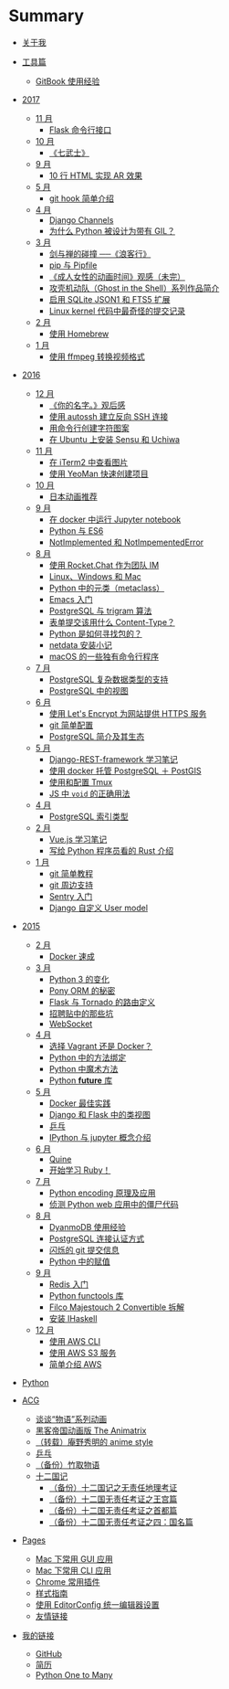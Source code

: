 # Summary

- [关于我](README.md)
- [工具篇]()
  - [GitBook 使用经验](tool/gitbook-tutorial.md)
- [2017]()
  - [11 月]()
    - [Flask 命令行接口](python/web/flask-cli.md)
  - [10 月]()
    - [《七武士》](misc/7-samurai.md)
  - [9 月]()
    - [10 行 HTML 实现 AR 效果](fe/ar-in-10.md)
  - [5 月]()
    - [git hook 简单介绍](vcs/git/hooks.md)
  - [4 月]()
    - [Django Channels](python/web/django-channels.md)
    - [为什么 Python 被设计为带有 GIL？](python/gil.md)
  - [3 月]()
    - [剑与禅的碰撞 ──《浪客行》](acg/vagabond/README.md)
    - [pip 与 Pipfile](python/pip.md)
    - [《成人女性的动画时间》观感（未完）](acg/otona-jyoshi-no-anime-time.md)
    - [攻壳机动队（Ghost in the Shell）系列作品简介](acg/ghost-in-the-shell/README.md)
    - [启用 SQLite JSON1 和 FTS5 扩展](python/sqlite-json1-fts5.md)
    - [Linux kernel 代码中最奇怪的提交记录](programming/linux-kernel-strangest-commit.md)
  - [2 月]()
    - [使用 Homebrew](tool/homebrew.md)
  - [1 月]()
    - [使用 ffmpeg 转换视频格式](tool/ffmpeg.md)
- [2016]()
  - [12 月]()
    - [《你的名字。》观后感](acg/shinkai-makoto/your-name.md)
    - [使用 autossh 建立反向 SSH 连接](sa/reverse-ssh.md)
    - [用命令行创建字符图案](linux/figlet-toilet.md)
    - [在 Ubuntu 上安装 Sensu 和 Uchiwa](sa/sensu-uchiwa.md)
  - [11 月]()
    - [在 iTerm2 中查看图片](tool/iterm2-imgcat.md)
    - [使用 YeoMan 快速创建项目](tool/yeoman.md)
  - [10 月]()
    - [日本动画推荐](acg/anime.md)
  - [9 月]()
    - [在 docker 中运行 Jupyter notebook](programming/jupyter-docker.md)
    - [Python 与 ES6](js/py-es6.md)
    - [NotImplemented 和 NotImpementedError](python/not-implemented.md)
  - [8 月]()
    - [使用 Rocket.Chat 作为团队 IM](tool/rocket-chat.md)
    - [Linux、Windows 和 Mac](programming/linux-win-mac.md)
    - [Python 中的元类（metaclass）](python/metaclass.md)
    - [Emacs 入门](tool/emacs.md)
    - [PostgreSQL 与 trigram 算法](postgres/trigram.md)
    - [表单提交该用什么 Content-Type？](programming/form-content-type.md)
    - [Python 是如何寻找包的？](python/find-pkg.md)
    - [netdata 安装小记](sa/netdata.md)
    - [macOS 的一些独有命令行程序](apple/utilities.md)
  - [7 月]()
    - [PostgreSQL 复杂数据类型的支持](postgres/complex-types.md)
    - [PostgreSQL 中的视图](postgres/view.md)
  - [6 月]()
    - [使用 Let's Encrypt 为网站提供 HTTPS 服务](sa/lets-encrypt.md)
    - [git 简单配置](vcs/git/config.md)
    - [PostgreSQL 简介及其生态](postgres/README.md)
  - [5 月]()
    - [Django-REST-framework 学习笔记](python/web/django-rest-framework.md)
    - [使用 docker 托管 PostgreSQL ＋ PostGIS](sa/dockerize-postgres.md)
    - [使用和配置 Tmux](tool/tmux.md)
    - [JS 中 `void` 的正确用法](fe/void.md)
  - [4 月]()
    - [PostgreSQL 索引类型](postgres/index-types.md)
  - [2 月]()
    - [Vue.js 学习笔记](fe/vue-note.md)
    - [写给 Python 程序员看的 Rust 介绍](rust/python-rust.md)
  - [1 月]()
    - [git 简单教程](vcs/git/README.md)
    - [git 周边支持](vcs/git/tools.md)
    - [Sentry 入门](tool/sentry.md)
    - [Django 自定义 User model](python/web/django-custom-user.md)
- [2015]()

  - [2 月]()
    - [Docker 速成](sa/docker.md)
  - [3 月]()
    - [Python 3 的变化](python/python3.md)
    - [Pony ORM 的秘密](python/db/pony.md)
    - [Flask 与 Tornado 的路由定义](python/web/flask-tornado-router.md)
    - [招聘贴中的那些坑](career/job.md)
    - [WebSocket](python/web/websocket.md)
  - [4 月]()
    - [选择 Vagrant 还是 Docker？](sa/vagrant-vs-docker.md)
    - [Python 中的方法绑定](python/python-bound-unbound-method.md)
    - [Python 中魔术方法](python/magic-methods-in-python.md)
    - [Python **future** 库](python/python-future.md)
  - [5 月]()
    - [Docker 最佳实践](sa/docker-best-practice.md)
    - [Django 和 Flask 中的类视图](python/web/class-view-in-django-flask.md)
    - [乒乓](acg/pingpang/pingpang.md)
    - [IPython 与 jupyter 概念介绍](python/jupyter.md)
  - [6 月]()
    - [Quine](programming/quine.md)
    - [开始学习 Ruby！](ruby/start-ruby.md)
  - [7 月]()
    - [Python encoding 原理及应用](python/encoding.md)
    - [侦测 Python web 应用中的僵尸代码](python/web/coverage.md)
  - [8 月]()
    - [DyanmoDB 使用经验](nosql/dynamodb.md)
    - [PostgreSQL 连接认证方式](postgres/auth.md)
    - [闪烁的 git 提交信息](vcs/git/blinking.md)
    - [Python 中的赋值](python/assignment.md)
  - [9 月]()
    - [Redis 入门](nosql/redis.md)
    - [Python functools 库](python/functools.md)
    - [Filco Majestouch 2 Convertible 拆解](hobby/m2c.md)
    - [安装 IHaskell](haskell/ihaskell.md)
  - [12 月]()
    - [使用 AWS CLI](tool/aws/cli.md)
    - [使用 AWS S3 服务](tool/aws/s3.md)
    - [简单介绍 AWS](tool/aws/README.md)

- [Python](python/README.md)
- [ACG](https://gist.github.com/kxxoling/0a65907b7cf99b88420c)
  - [谈谈“物语”系列动画](acg/monogatari-series.md)
  - [黑客帝国动画版 The Animatrix](acg/animatrix.md)
  - [（转载）庵野秀明的 anime style](acg/hideaki-anno-anime-style.md)
  - [乒乓](acg/pingpang/pingpang.md)
  - [（备份）竹取物语](acg/bamboo-cutter-tale/farewell.md)
  - [十二国记](acg/the-twelve-kindoms/README.md)
    - [（备份）十二国记之无责任地理考证](acg/the-twelve-kindoms/geography.md)
    - [（备份）十二国无责任考证之王宫篇](acg/the-twelve-kindoms/palace.md)
    - [（备份）十二国无责任考证之首都篇](acg/the-twelve-kindoms/capital.md)
    - [（备份）十二国无责任考证之四：国名篇](acg/the-twelve-kindoms/kindom-name.md)
- [Pages](pages/README.md)
  - [Mac 下常用 GUI 应用](pages/mac-gui.md)
  - [Mac 下常用 CLI 应用](pages/mac-cli.md)
  - [Chrome 常用插件](pages/chrome-plugin.md)
  - [样式指南](pages/style-guide.md)
  - [使用 EditorConfig 统一编辑器设置](pages/editorconfig.md)
  - [友情链接](pages/friend-links.md)
- [我的链接]()
  - [GitHub](https://github.com/kxxoling)
  - [简历](http://gh.windrunner.me/resume)
  - [Python One to Many](http://py.windrunner.me)
